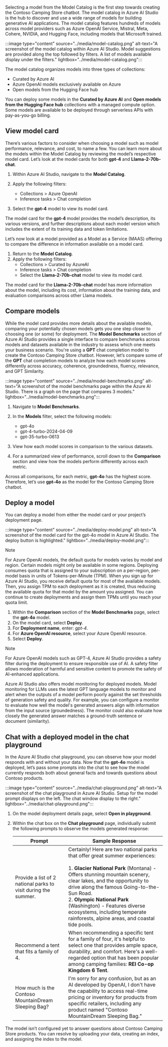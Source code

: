 Selecting a model from the Model Catalog is the first step towards creating the Contoso Camping Store chatbot. The model catalog in Azure AI Studio is the hub to discover and use a wide range of models for building generative AI applications. The model catalog features hundreds of models across model providers such as Azure OpenAI Service, Mistral, Meta, Cohere, NVIDIA, and Hugging Face, including models that Microsoft trained.

:::image type="content" source="../media/model-catalog.png" alt-text="A screenshot of the model catalog within Azure AI Studio. Model suggestions are provided along the top followed by filters. A list of models available display under the filters." lightbox="../media/model-catalog.png":::

The model catalog organizes models into three types of collections:
- Curated by Azure AI
- Azure OpenAI models exclusively available on Azure
- Open models from the Hugging Face hub

You can deploy some models in the **Curated by Azure AI** and **Open models from the Hugging Face hub** collections with a managed compute option. Some models are available to be deployed through serverless APIs with pay-as-you-go billing.

## View model card

There’s various factors to consider when choosing a model such as model performance, relevance, and cost, to name a few. You can learn more about the models within the Model Catalog by reviewing the model’s respective model card. Let’s look at the model cards for both **gpt-4** and **Llama-2-70b-chat**.

1. Within Azure AI Studio, navigate to the **Model Catalog**.
1. Apply the following filters:
    - Collections > Azure OpenAI
    - Inference tasks > Chat completion

1. Select the **gpt-4** model to view its model card.

The model card for the **gpt-4** model provides the model’s description, its various versions, and further descriptions about each model version which includes the extent of its training data and token limitations.

Let’s now look at a model provided as a Model as a Service (MAAS) offering to compare the difference in information available on a model card.

1. Return to the **Model Catalog**.
1. Apply the following filters:
    - Collections > Curated by AzureAI
    - Inference tasks > Chat completion
    - Select the **Llama-2-70b-chat** model to view its model card.

The model card for the **Llama-2-70b-chat** model has more information about the model, including its cost, information about the training data, and evaluation comparisons across other Llama models.

## Compare models

While the model card provides more details about the available models, comparing your potentially chosen models gets you one step closer to choosing one (or some) for deployment. The **Model Benchmarks** section of Azure AI Studio provides a single interface to compare benchmarks across models and datasets available in the industry to assess which one meets your business scenario. You're using a **GPT** chat completion model to create the Contoso Camping Store chatbot. However, let’s compare some of the **GPT** chat completion models to analyze how each model scores differently across accuracy, coherence, groundedness, fluency, relevance, and GPT Similarity.

:::image type="content" source="../media/model-benchmarks.png" alt-text="A screenshot of the model benchmarks page within the Azure AI Studio. There is a graph on the page that compares 3 models." lightbox="../media/model-benchmarks.png":::

1. Navigate to **Model Benchmarks**.
1. In the **Models** filter, select the following models:
    - gpt-4o
    - gpt-4-turbo-2024-04-09
    - gpt-35-turbo-0613

1. View how each model scores in comparison to the various datasets.
1. For a summarized view of performance, scroll down to the **Comparison** section and view how the models perform differently across each metric.

Across all comparisons, for each metric, **gpt-4o** has the highest score. Therefore, let’s use **gpt-4o** as the model for the Contoso Camping Store chatbot.

## Deploy a model

You can deploy a model from either the model card or your project’s deployment page.

:::image type="content" source="../media/deploy-model.png" alt-text="A screenshot of the model card for the gpt-4o model in Azure AI Studio. The deploy button is highlighted." lightbox="../media/deploy-model.png":::

> [!NOTE]
> For Azure OpenAI models, the default quota for models varies by model and region. Certain models might only be available in some regions. Deploying consumes quota that is assigned to your subscription on a per-region, per-model basis in units of Tokens-per-Minute (TPM). When you sign up for Azure AI Studio, you receive default quota for most of the available models. Then, you assign TPM to each deployment as it is created, thus reducing the available quota for that model by the amount you assigned. You can continue to create deployments and assign them TPMs until you reach your quota limit.

1. Within the **Comparison** section of the **Model Benchmarks** page, select the **gpt-4o** model.
1. On the model card, select **Deploy**.
1. For **Deployment name**, enter: *gpt-4*.
1. For **Azure OpenAI resource**, select your Azure OpenAI resource.
1. Select **Deploy**.

> [!NOTE]
> For Azure OpenAI models such as GPT-4, Azure AI Studio provides a safety filter during the deployment to ensure responsible use of AI. A safety filter allows moderation of harmful and sensitive content to promote the safety of AI-enhanced applications.

Azure AI Studio also offers model monitoring for deployed models. Model monitoring for LLMs uses the latest GPT language models to monitor and alert when the outputs of a model perform poorly against the set thresholds of generation safety and quality. For example, you can configure a monitor to evaluate how well the model's generated answers align with information from the input source (groundedness). The monitor could also evaluate how closely the generated answer matches a ground-truth sentence or document (similarity).

## Chat with a deployed model in the chat playground

In the Azure AI Studio chat playground, you can observe how your model responds with and without your data. Now that the **gpt-4o** model is deployed, let’s pass some prompts into the chat to see how the model currently responds both about general facts and towards questions about Contoso products.

:::image type="content" source="../media/chat-playground.png" alt-text="A screenshot of the chat playground in Azure AI Studio. Setup for the model prompt displays on the left. The chat window display to the right." lightbox="../media/chat-playground.png":::

1. On the model deployment details page, select **Open in playground**.
1. Within the chat box on the **Chat playground** page, individually submit the following prompts to observe the models generated response:

    | Prompt | Sample Response |
    |----------|----------|
    | Provide a list of 2 national parks to visit during the summer.   | Certainly! Here are two national parks that offer great summer experiences: <br><br> 1. **Glacier National Park** (Montana) - Offers stunning mountain scenery, clear lakes, and the opportunity to drive along the famous Going-to-the-Sun Road. <br> 2. **Olympic National Park** (Washington) - Features diverse ecosystems, including temperate rainforests, alpine areas, and coastal tide pools.|
    |  Recommend a tent that fits a family of 4.    | When recommending a specific tent for a family of four, it's helpful to select one that provides ample space, durability, and comfort. Here's a well-regarded option that has been popular among camping families: **REI Co-op Kingdom 6 Tent**.   |
    |  How much is the Contoso MountainDream Sleeping Bag?    | I'm sorry for any confusion, but as an AI developed by OpenAI, I don't have the capability to access real-time pricing or inventory for products from specific retailers, including any product named "Contoso MountainDream Sleeping Bag."   |

The model isn’t configured yet to answer questions about Contoso Camping Store products. You can resolve by uploading your data, creating an index, and assigning the index to the model.